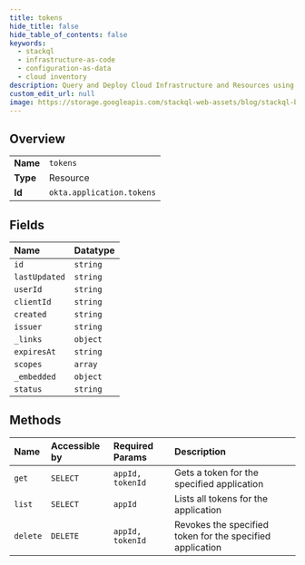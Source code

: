 ```yaml
---
title: tokens
hide_title: false
hide_table_of_contents: false
keywords:
  - stackql
  - infrastructure-as-code
  - configuration-as-data
  - cloud inventory
description: Query and Deploy Cloud Infrastructure and Resources using SQL
custom_edit_url: null
image: https://storage.googleapis.com/stackql-web-assets/blog/stackql-blog-post-featured-image.png
---
```

  
    

## Overview
<table><tbody>
<tr><td><b>Name</b></td><td><code>tokens</code></td></tr>
<tr><td><b>Type</b></td><td>Resource</td></tr>
<tr><td><b>Id</b></td><td><code>okta.application.tokens</code></td></tr>
</tbody></table>

## Fields
| Name | Datatype |
|:-----|:---------|
| `id` | `string` |
| `lastUpdated` | `string` |
| `userId` | `string` |
| `clientId` | `string` |
| `created` | `string` |
| `issuer` | `string` |
| `_links` | `object` |
| `expiresAt` | `string` |
| `scopes` | `array` |
| `_embedded` | `object` |
| `status` | `string` |
## Methods
| Name | Accessible by | Required Params | Description |
|:-----|:--------------|:----------------|:------------|
| `get` | `SELECT` | `appId, tokenId` | Gets a token for the specified application |
| `list` | `SELECT` | `appId` | Lists all tokens for the application |
| `delete` | `DELETE` | `appId, tokenId` | Revokes the specified token for the specified application |
